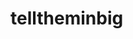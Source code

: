 telltheminbig
==============

<iframe src="//telltheminbig.com?" width="100%" height="250px" frameborder="0" allowtransparency="true" scrolling="no" ></iframe>
